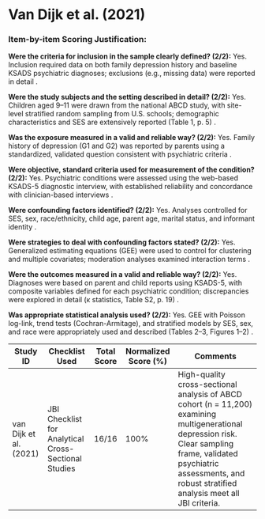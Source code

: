 # Van Dijk et al. (2021)

### Item-by-item Scoring Justification:

**Were the criteria for inclusion in the sample clearly defined? (2/2):** Yes. Inclusion required data on both family depression history and baseline KSADS psychiatric diagnoses; exclusions (e.g., missing data) were reported in detail .

**Were the study subjects and the setting described in detail? (2/2):** Yes. Children aged 9–11 were drawn from the national ABCD study, with site-level stratified random sampling from U.S. schools; demographic characteristics and SES are extensively reported (Table 1, p. 5) .

**Was the exposure measured in a valid and reliable way? (2/2):** Yes. Family history of depression (G1 and G2) was reported by parents using a standardized, validated question consistent with psychiatric criteria .

**Were objective, standard criteria used for measurement of the condition? (2/2):** Yes. Psychiatric conditions were assessed using the web-based KSADS-5 diagnostic interview, with established reliability and concordance with clinician-based interviews .

**Were confounding factors identified? (2/2):** Yes. Analyses controlled for SES, sex, race/ethnicity, child age, parent age, marital status, and informant identity .

**Were strategies to deal with confounding factors stated? (2/2):** Yes. Generalized estimating equations (GEE) were used to control for clustering and multiple covariates; moderation analyses examined interaction terms .

**Were the outcomes measured in a valid and reliable way? (2/2):** Yes. Diagnoses were based on parent and child reports using KSADS-5, with composite variables defined for each psychiatric condition; discrepancies were explored in detail (κ statistics, Table S2, p. 19) .

**Was appropriate statistical analysis used? (2/2):** Yes. GEE with Poisson log-link, trend tests (Cochran-Armitage), and stratified models by SES, sex, and race were appropriately used and described (Tables 2–3, Figures 1–2) .

| Study ID | Checklist Used | Total Score | Normalized Score (%) | Comments |
| --- | --- | --- | --- | --- |
| van Dijk et al. (2021) | JBI Checklist for Analytical Cross-Sectional Studies | 16/16 | 100% | High-quality cross-sectional analysis of ABCD cohort (n = 11,200) examining multigenerational depression risk. Clear sampling frame, validated psychiatric assessments, and robust stratified analysis meet all JBI criteria. |
